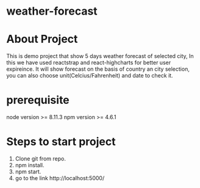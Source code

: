 # weather-forecast

# About Project

This is demo project that show 5 days weather forecast of selected city, In this we have used reactstrap and react-highcharts for better user expireince.
It will show forecast on the basis of country an city selection, you can also choose unit(Celcius/Fahrenheit) and date to check it.

# prerequisite
node version >= 8.11.3
npm version >= 4.6.1

# Steps to start project
1. Clone git from repo.
2. npm install.
3. npm start.
4. go to the link http://localhost:5000/
